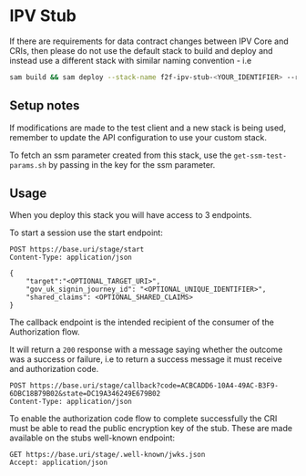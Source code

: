 # IPV Stub 
If there are requirements for data contract changes between IPV Core and CRIs, then please do not use the default stack to build and deploy and instead use a different stack with
similar naming convention - i.e 
``` bash
sam build && sam deploy --stack-name f2f-ipv-stub-<YOUR_IDENTIFIER> --resolve-s3 
```

## Setup notes
If modifications are made to the test client and a new stack is being used, remember to update the API configuration to use your custom stack.


To fetch an ssm parameter created from this stack, use the `get-ssm-test-params.sh` by passing in the key for the ssm parameter.

## Usage

When you deploy this stack you will have access to 3 endpoints.

To start a session use the start endpoint:
```http 
POST https://base.uri/stage/start
Content-Type: application/json

{
    "target":"<OPTIONAL_TARGET_URI>",
    "gov_uk_signin_journey_id": "<OPTIONAL_UNIQUE_IDENTIFIER>",
    "shared_claims": <OPTIONAL_SHARED_CLAIMS>
}
```

The callback endpoint is the intended recipient of the consumer of the Authorization flow.

It will return a `200` response with a message saying whether the outcome was a success or failure, i.e to return a success message it must receive and authorization code.

```http 
POST https://base.uri/stage/callback?code=ACBCADD6-10A4-49AC-B3F9-6DBC18B79B02&state=DC19A346249E679B02
Content-Type: application/json

```

To enable the authorization code flow to complete successfully the CRI must be able to read the public encryption key of the stub. These are made available on the stubs well-known endpoint:

```http
GET https://base.uri/stage/.well-known/jwks.json
Accept: application/json
```